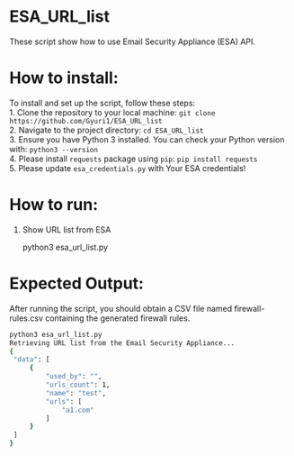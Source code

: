 # ESA_URL_list



These script show how to use Email Security Appliance (ESA)  API.


How to install:
====
To install and set up the script, follow these steps:  
	1.	Clone the repository to your local machine: ```git clone https://github.com/Gyuri1/ESA_URL_list```  
	2.	Navigate to the project directory: ```cd ESA_URL_list```  
 	3.	Ensure you have Python 3 installed. You can check your Python version with: ```python3 --version```  
  4.  Please install ```requests``` package using ```pip```: ```pip install requests```  
  5.  Please update ```esa_credentials.py``` with Your ESA credentials! 

How to run:
====

1. Show URL list from ESA

    python3 esa_url_list.py


Expected Output: 
====

After running the script, you should obtain a CSV file named firewall-rules.csv containing the generated firewall rules.  

   ```sh
python3 esa_url_list.py
Retrieving URL list from the Email Security Appliance...
{
    "data": [
        {
            "used_by": "",
            "urls_count": 1,
            "name": "test",
            "urls": [
                "a1.com"
            ]
        }
    ]
}

 ```
